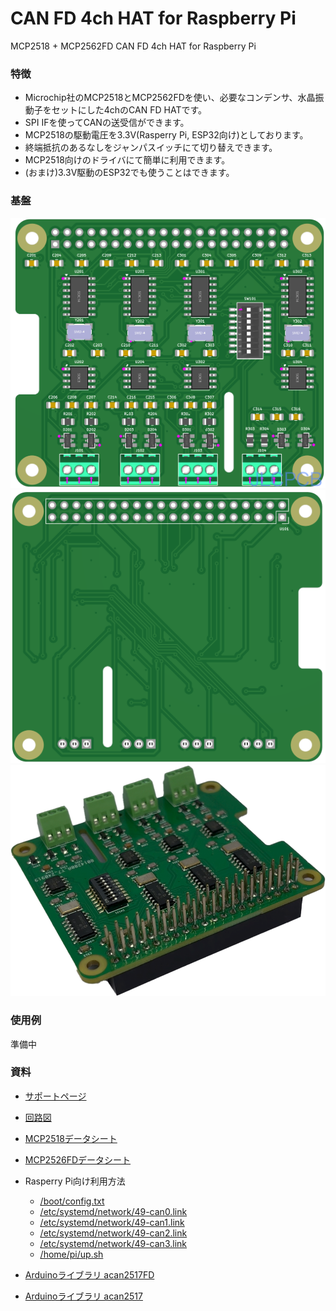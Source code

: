 # CAN FD 4ch HAT for Raspberry Pi
MCP2518 + MCP2562FD CAN FD 4ch HAT for Raspberry Pi

### 特徴
- Microchip社のMCP2518とMCP2562FDを使い、必要なコンデンサ、水晶振動子をセットにした4chのCAN FD HATです。
- SPI IFを使ってCANの送受信ができます。
- MCP2518の駆動電圧を3.3V(Rasperry Pi, ESP32向け)としております。
- 終端抵抗のあるなしをジャンパスイッチにて切り替えできます。
- MCP2518向けのドライバにて簡単に利用できます。
- (おまけ)3.3V駆動のESP32でも使うことはできます。

### 基盤
![TopImage](/docs/CAN-FD_4ch_HAT_Top_Image.png)
![BottomImage](/docs/CAN-FD_4ch_HAT_Bottom_Image.png)
![TopPhoto](/docs/CAN-FD_4ch_HAT_Top_Photo.png)

### 使用例
準備中
<!-- ![UseCase_01](/examples/UseCase_01.png) -->

### 資料
- [サポートページ](https://github.com/TLDSJPWORK/CAN-FD_4ch_HAT)
- [回路図](/docs/CAN-FD_4ch_HAT.pdf)
- [MCP2518データシート](https://ww1.microchip.com/downloads/aemDocuments/documents/OTH/ProductDocuments/DataSheets/External-CAN-FD-Controller-with-SPI-Interface-DS20006027B.pdf)
- [MCP2526FDデータシート](https://ww1.microchip.com/downloads/aemDocuments/documents/OTH/ProductDocuments/DataSheets/20005284A.pdf) 

- Rasperry Pi向け利用方法
  - [/boot/config.txt](examples/config.txt)
  - [/etc/systemd/network/49-can0.link](examples/49-can0.link)
  - [/etc/systemd/network/49-can1.link](examples/49-can1.link)
  - [/etc/systemd/network/49-can2.link](examples/49-can2.link)
  - [/etc/systemd/network/49-can3.link](examples/49-can3.link)
  - [/home/pi/up.sh](examples/up.sh)
- [Arduinoライブラリ acan2517FD](https://github.com/pierremolinaro/acan2517FD)
- [Arduinoライブラリ acan2517](https://github.com/pierremolinaro/acan2517)
